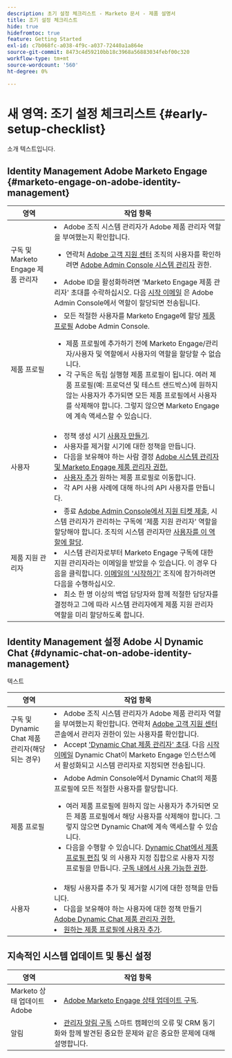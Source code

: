 ```yaml
---
description: 초기 설정 체크리스트 - Marketo 문서 - 제품 설명서
title: 조기 설정 체크리스트
hide: true
hidefromtoc: true
feature: Getting Started
exl-id: c7b068fc-a038-4f9c-a037-72440a1a864e
source-git-commit: 8473c4d59210bb18c3968a56883034febf00c320
workflow-type: tm+mt
source-wordcount: '560'
ht-degree: 0%

---
```


# 새 영역: 조기 설정 체크리스트 {#early-setup-checklist}

소개 텍스트입니다.

## Identity Management Adobe Marketo Engage {#marketo-engage-on-adobe-identity-management}

<table>
<thead>
  <tr>
    <th style="width:20%">영역</th>
    <th style="width:80%">작업 항목</th>
  </tr>
</thead>
<tbody>
  <tr>
    <td>구독 및 Marketo Engage 제품 관리자 </td>
    <td><li>Adobe 조직 시스템 관리자가 Adobe 제품 관리자 역할을 부여했는지 확인합니다.</li>  
    <ul>
    <li>연락처 <a href="https://helpx.adobe.com/contact.html">Adobe 고객 지원 센터</a> 조직의 사용자를 확인하려면 <a href="https://experienceleague.adobe.com/docs/marketo/using/product-docs/administration/marketo-with-adobe-identity/adobe-identity-management-overview.html">Adobe Admin Console 시스템 관리자</a> 권한.</li></ul>
    <li>Adobe ID을 활성화하려면 'Marketo Engage 제품 관리자' 초대를 수락하십시오. 다음 <a href="https://experienceleague.adobe.com/docs/marketo/using/product-docs/administration/marketo-with-adobe-identity/admin-setup.html?lang=en#create-a-product-profile">시작 이메일</a> 은 Adobe Admin Console에서 역할이 할당되면 전송됩니다.</li></td>
  </tr>
  <tr>
    <td>제품 프로필</td>
    <td><li>모든 적절한 사용자를 Marketo Engage에 할당 <a href="https://experienceleague.adobe.com/en/docs/marketo/using/product-docs/administration/marketo-with-adobe-identity/admin-setup#create-a-product-profile">제품 프로필</a> Adobe Admin Console.</li>
    <ul>
    <li>제품 프로필에 추가하기 전에 Marketo Engage/관리자/사용자 및 역할에서 사용자의 역할을 할당할 수 없습니다.</li>
    <li>각 구독은 독립 실행형 제품 프로필이 됩니다. 여러 제품 프로필(예: 프로덕션 및 테스트 샌드박스)에 원하지 않는 사용자가 추가되면 모든 제품 프로필에서 사용자를 삭제해야 합니다. 그렇지 않으면 Marketo Engage에 계속 액세스할 수 있습니다.</li></ul></td>
  </tr>
  <tr>
    <td>사용자</td>
    <td><li>정책 생성 시기 <a href="https://experienceleague.adobe.com/docs/marketo/using/product-docs/administration/marketo-with-adobe-identity/add-or-remove-a-user.html">사용자 만들기</a>.</li> <li>사용자를 제거할 시기에 대한 정책을 만듭니다.</li>
    <li>다음을 보유해야 하는 사람 결정 <a href="https://experienceleague.adobe.com/docs/marketo/using/product-docs/administration/marketo-with-adobe-identity/adobe-identity-management-overview.html">Adobe 시스템 관리자 및 Marketo Engage 제품 관리자 권한.</a> <li><a href="https://experienceleague.adobe.com/en/docs/marketo/using/product-docs/administration/marketo-with-adobe-identity/add-or-remove-a-user">사용자 추가</a> 원하는 제품 프로필로 이동합니다.</li>
    <li>각 API 사용 사례에 대해 하나의 API 사용자를 만듭니다.</li></td>
  </tr>
  <tr>
    <td>제품 지원 관리자 </td>
    <td><li>종료 <a href="https://experienceleague.adobe.com/docs/customer-one/using/home.html#create-a-support-ticket-with-admin-console">Adobe Admin Console에서 지원 티켓 제출</a>, 시스템 관리자가 관리하는 구독에 '제품 지원 관리자' 역할을 할당해야 합니다. 조직의 시스템 관리자만 <a href="https://experienceleague.adobe.com/docs/customer-one/using/home.html#assign-the-support-admin-role">사용자를 이 역할에 할당</a>.</li>
    <li>시스템 관리자로부터 Marketo Engage 구독에 대한 지원 관리자라는 이메일을 받았을 수 있습니다. 이 경우 다음을 클릭합니다. <a href="https://experienceleague.adobe.com/en/docs/customer-one/using/home#assign-the-support-admin-role">이메일의 '시작하기'</a> 조직에 참가하려면 다음을 수행하십시오.</li>
    <li>최소 한 명 이상의 백업 담당자와 함께 적절한 담당자를 결정하고 그에 따라 시스템 관리자에게 제품 지원 관리자 역할을 미리 할당하도록 합니다.</li></td>
  </tr>
</tbody>
</table>

## Identity Management 설정 Adobe 시 Dynamic Chat {#dynamic-chat-on-adobe-identity-management}

텍스트

<table>
<thead>
  <tr>
    <th style="width:20%">영역</th>
    <th style="width:80%">작업 항목</th>
  </tr>
</thead>
<tbody>
  <tr>
    <td>구독 및 Dynamic Chat 제품 관리자(해당되는 경우) </td>
    <td><li>Adobe 조직 시스템 관리자가 Adobe 제품 관리자 역할을 부여했는지 확인합니다. 연락처 <a href="https://helpx.adobe.com/contact.html">Adobe 고객 지원 센터</a> 콘솔에서 관리자 권한이 있는 사용자를 확인합니다.</li>
    <li>Accept <a href="https://experienceleague.adobe.com/docs/marketo/using/product-docs/demand-generation/dynamic-chat/setup-and-configuration/initial-setup.html">'Dynamic Chat 제품 관리자' 초대</a>. 다음 <a href="https://experienceleague.adobe.com/docs/marketo/using/product-docs/demand-generation/dynamic-chat/setup-and-configuration/initial-setup.html">시작 이메일</a> Dynamic Chat이 Marketo Engage 인스턴스에서 활성화되고 시스템 관리자로 지정되면 전송됩니다.</li></td>
  </tr>
  <tr>
    <td>제품 프로필 </td>
    <td><li>Adobe Admin Console에서 Dynamic Chat의 제품 프로필에 모든 적절한 사용자를 할당합니다.</li> 
    <ul>
    <li>여러 제품 프로필에 원하지 않는 사용자가 추가되면 모든 제품 프로필에서 해당 사용자를 삭제해야 합니다. 그렇지 않으면 Dynamic Chat에 계속 액세스할 수 있습니다.</li>
    <li>다음을 수행할 수 있습니다. <a href="https://experienceleague.adobe.com/en/docs/marketo/using/product-docs/demand-generation/dynamic-chat/setup-and-configuration/permissions#edit-existing-permissions">Dynamic Chat에서 제품 프로필 편집</a> 및 의 사용자 지정 집합으로 사용자 지정 프로필을 만듭니다. <a href="https://experienceleague.adobe.com/en/docs/marketo/using/product-docs/demand-generation/dynamic-chat/setup-and-configuration/permissions#list-of-permissions">구독 내에서 사용 가능한 권한</a>.</li></td>
  </tr>
  <tr>
    <td>사용자 </td>
    <td><li>채팅 사용자를 추가 및 제거할 시기에 대한 정책을 만듭니다.</li>
    <li>다음을 보유해야 하는 사용자에 대한 정책 만들기 <a href="https://experienceleague.adobe.com/en/docs/marketo/using/product-docs/demand-generation/dynamic-chat/setup-and-configuration/initial-setup#access-admin-console">Adobe Dynamic Chat 제품 관리자 권한.</a></li>
    <li><a href="https://experienceleague.adobe.com/en/docs/marketo/using/product-docs/demand-generation/dynamic-chat/setup-and-configuration/add-or-remove-chat-users#add-a-chat-user">원하는 제품 프로필에 사용자 추가</a>.</li></td>
  </tr>
</tbody>
</table>

## 지속적인 시스템 업데이트 및 통신 설정

<table>
<thead>
  <tr>
    <th style="width:20%">영역</th>
    <th style="width:80%">작업 항목</th>
  </tr>
</thead>
<tbody>
  <tr>
    <td>Marketo 상태 업데이트 Adobe </td>
    <td><li><a href="https://status.adobe.com/cloud/experience_cloud">Adobe Marketo Engage 상태 업데이트 구독</a>.</li></td>
  </tr>
  <tr>
    <td>알림 </td>
    <td><li><a href="https://experienceleague.adobe.com/en/docs/marketo/using/product-docs/core-marketo-concepts/miscellaneous/understanding-notifications#subscribe-to-notifications">관리자 알림 구독</a> 스마트 캠페인의 오류 및 CRM 동기화와 함께 발견된 중요한 문제와 같은 중요한 문제에 대해 설명합니다.</li></td>
  </tr>
</tbody>
</table>
